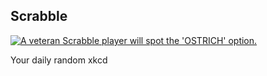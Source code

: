 ## Scrabble
[![A veteran Scrabble player will spot the 'OSTRICH' option.](https://imgs.xkcd.com/comics/scrabble.png)](https://xkcd.com/492/ "A veteran Scrabble player will spot the 'OSTRICH' option.")

Your daily random xkcd
